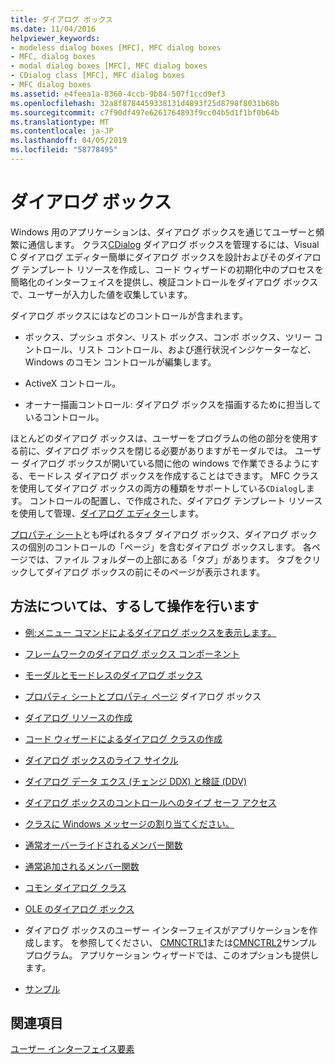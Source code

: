 ```yaml
---
title: ダイアログ ボックス
ms.date: 11/04/2016
helpviewer_keywords:
- modeless dialog boxes [MFC], MFC dialog boxes
- MFC, dialog boxes
- modal dialog boxes [MFC], MFC dialog boxes
- CDialog class [MFC], MFC dialog boxes
- MFC dialog boxes
ms.assetid: e4feea1a-8360-4ccb-9b84-507f1ccd9ef3
ms.openlocfilehash: 32a8f8784459338131d4893f25d8798f8031b68b
ms.sourcegitcommit: c7f90df497e6261764893f9cc04b5d1f1bf0b64b
ms.translationtype: MT
ms.contentlocale: ja-JP
ms.lasthandoff: 04/05/2019
ms.locfileid: "58778495"
---
```

# <a name="dialog-boxes"></a>ダイアログ ボックス

Windows 用のアプリケーションは、ダイアログ ボックスを通じてユーザーと頻繁に通信します。 クラス[CDialog](../mfc/reference/cdialog-class.md)  ダイアログ ボックスを管理するには、Visual C ダイアログ エディター簡単にダイアログ ボックスを設計およびそのダイアログ テンプレート リソースを作成し、コード ウィザードの初期化中のプロセスを簡略化のインターフェイスを提供し、検証コントロールをダイアログ ボックスで、ユーザーが入力した値を収集しています。

ダイアログ ボックスにはなどのコントロールが含まれます。

- ボックス、プッシュ ボタン、リスト ボックス、コンボ ボックス、ツリー コントロール、リスト コントロール、および進行状況インジケーターなど、Windows のコモン コントロールが編集します。

- ActiveX コントロール。

- オーナー描画コントロール: ダイアログ ボックスを描画するために担当しているコントロール。

ほとんどのダイアログ ボックスは、ユーザーをプログラムの他の部分を使用する前に、ダイアログ ボックスを閉じる必要がありますがモーダルでは。 ユーザー ダイアログ ボックスが開いている間に他の windows で作業できるようにする、モードレス ダイアログ ボックスを作成することはできます。 MFC クラスを使用してダイアログ ボックスの両方の種類をサポートしている`CDialog`します。 コントロールの配置し、で作成された、ダイアログ テンプレート リソースを使用して管理、[ダイアログ エディター](../windows/dialog-editor.md)します。

[プロパティ シート](../mfc/property-sheets-mfc.md)とも呼ばれるタブ ダイアログ ボックス、ダイアログ ボックスの個別のコントロールの「ページ」を含むダイアログ ボックスします。 各ページでは、ファイル フォルダーの上部にある「タブ」があります。 タブをクリックしてダイアログ ボックスの前にそのページが表示されます。

## <a name="what-do-you-want-to-know-more-about"></a>方法については、するして操作を行います

- [例:メニュー コマンドによるダイアログ ボックスを表示します。](../mfc/example-displaying-a-dialog-box-via-a-menu-command.md)

- [フレームワークのダイアログ ボックス コンポーネント](../mfc/dialog-box-components-in-the-framework.md)

- [モーダルとモードレスのダイアログ ボックス](../mfc/modal-and-modeless-dialog-boxes.md)

- [プロパティ シートとプロパティ ページ](../mfc/property-sheets-and-property-pages-mfc.md) ダイアログ ボックス

- [ダイアログ リソースの作成](../mfc/creating-the-dialog-resource.md)

- [コード ウィザードによるダイアログ クラスの作成](../mfc/creating-a-dialog-class-with-code-wizards.md)

- [ダイアログ ボックスのライフ サイクル](../mfc/life-cycle-of-a-dialog-box.md)

- [ダイアログ データ エクス (チェンジ DDX) と検証 (DDV)](../mfc/dialog-data-exchange-and-validation.md)

- [ダイアログ ボックスのコントロールへのタイプ セーフ アクセス](../mfc/type-safe-access-to-controls-in-a-dialog-box.md)

- [クラスに Windows メッセージの割り当てください。](../mfc/mapping-windows-messages-to-your-class.md)

- [通常オーバーライドされるメンバー関数](../mfc/commonly-overridden-member-functions.md)

- [通常追加されるメンバー関数](../mfc/commonly-added-member-functions.md)

- [コモン ダイアログ クラス](../mfc/common-dialog-classes.md)

- [OLE のダイアログ ボックス](../mfc/dialog-boxes-in-ole.md)

- ダイアログ ボックスのユーザー インターフェイスがアプリケーションを作成します。 を参照してください、 [CMNCTRL1](../overview/visual-cpp-samples.md)または[CMNCTRL2](../overview/visual-cpp-samples.md)サンプル プログラム。 アプリケーション ウィザードでは、このオプションも提供します。

- [サンプル](../mfc/dialog-sample-list.md)

## <a name="see-also"></a>関連項目

[ユーザー インターフェイス要素](../mfc/user-interface-elements-mfc.md)
